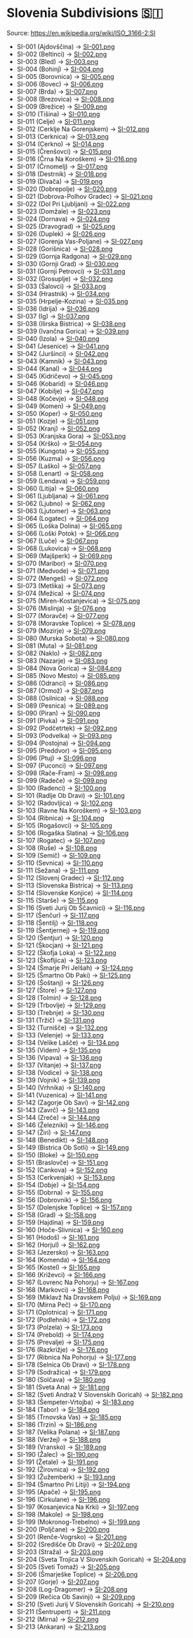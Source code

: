 # Slovenia Subdivisions 🇸🇮

Source: https://en.wikipedia.org/wiki/ISO_3166-2:SI

* SI-001 (Ajdovščina) -> [SI-001.png](https://github.com/amckenna41/iso3166-flag-icons/blob/main/iso3166-2-icons/SI/SI-001.png)
* SI-002 (Beltinci) -> [SI-002.png](https://github.com/amckenna41/iso3166-flag-icons/blob/main/iso3166-2-icons/SI/SI-002.png)
* SI-003 (Bled) -> [SI-003.png](https://github.com/amckenna41/iso3166-flag-icons/blob/main/iso3166-2-icons/SI/SI-003.png)
* SI-004 (Bohinj) -> [SI-004.png](https://github.com/amckenna41/iso3166-flag-icons/blob/main/iso3166-2-icons/SI/SI-004.png)
* SI-005 (Borovnica) -> [SI-005.png](https://github.com/amckenna41/iso3166-flag-icons/blob/main/iso3166-2-icons/SI/SI-005.png)
* SI-006 (Bovec) -> [SI-006.png](https://github.com/amckenna41/iso3166-flag-icons/blob/main/iso3166-2-icons/SI/SI-006.png)
* SI-007 (Brda) -> [SI-007.png](https://github.com/amckenna41/iso3166-flag-icons/blob/main/iso3166-2-icons/SI/SI-007.png)
* SI-008 (Brezovica) -> [SI-008.png](https://github.com/amckenna41/iso3166-flag-icons/blob/main/iso3166-2-icons/SI/SI-008.png)
* SI-009 (Brežice) -> [SI-009.png](https://github.com/amckenna41/iso3166-flag-icons/blob/main/iso3166-2-icons/SI/SI-009.png)
* SI-010 (Tišina) -> [SI-010.png](https://github.com/amckenna41/iso3166-flag-icons/blob/main/iso3166-2-icons/SI/SI-010.png)
* SI-011 (Celje) -> [SI-011.png](https://github.com/amckenna41/iso3166-flag-icons/blob/main/iso3166-2-icons/SI/SI-011.png)
* SI-012 (Cerklje Na Gorenjskem) -> [SI-012.png](https://github.com/amckenna41/iso3166-flag-icons/blob/main/iso3166-2-icons/SI/SI-012.png)
* SI-013 (Cerknica) -> [SI-013.png](https://github.com/amckenna41/iso3166-flag-icons/blob/main/iso3166-2-icons/SI/SI-013.png)
* SI-014 (Cerkno) -> [SI-014.png](https://github.com/amckenna41/iso3166-flag-icons/blob/main/iso3166-2-icons/SI/SI-014.png)
* SI-015 (Črenšovci) -> [SI-015.png](https://github.com/amckenna41/iso3166-flag-icons/blob/main/iso3166-2-icons/SI/SI-015.png)
* SI-016 (Črna Na Koroškem) -> [SI-016.png](https://github.com/amckenna41/iso3166-flag-icons/blob/main/iso3166-2-icons/SI/SI-016.png)
* SI-017 (Črnomelj) -> [SI-017.png](https://github.com/amckenna41/iso3166-flag-icons/blob/main/iso3166-2-icons/SI/SI-017.png)
* SI-018 (Destrnik) -> [SI-018.png](https://github.com/amckenna41/iso3166-flag-icons/blob/main/iso3166-2-icons/SI/SI-018.png)
* SI-019 (Divača) -> [SI-019.png](https://github.com/amckenna41/iso3166-flag-icons/blob/main/iso3166-2-icons/SI/SI-019.png)
* SI-020 (Dobrepolje) -> [SI-020.png](https://github.com/amckenna41/iso3166-flag-icons/blob/main/iso3166-2-icons/SI/SI-020.png)
* SI-021 (Dobrova-Polhov Gradec) -> [SI-021.png](https://github.com/amckenna41/iso3166-flag-icons/blob/main/iso3166-2-icons/SI/SI-021.png)
* SI-022 (Dol Pri Ljubljani) -> [SI-022.png](https://github.com/amckenna41/iso3166-flag-icons/blob/main/iso3166-2-icons/SI/SI-022.png)
* SI-023 (Domžale) -> [SI-023.png](https://github.com/amckenna41/iso3166-flag-icons/blob/main/iso3166-2-icons/SI/SI-023.png)
* SI-024 (Dornava) -> [SI-024.png](https://github.com/amckenna41/iso3166-flag-icons/blob/main/iso3166-2-icons/SI/SI-024.png)
* SI-025 (Dravograd) -> [SI-025.png](https://github.com/amckenna41/iso3166-flag-icons/blob/main/iso3166-2-icons/SI/SI-025.png)
* SI-026 (Duplek) -> [SI-026.png](https://github.com/amckenna41/iso3166-flag-icons/blob/main/iso3166-2-icons/SI/SI-026.png)
* SI-027 (Gorenja Vas-Poljane) -> [SI-027.png](https://github.com/amckenna41/iso3166-flag-icons/blob/main/iso3166-2-icons/SI/SI-027.png)
* SI-028 (Gorišnica) -> [SI-028.png](https://github.com/amckenna41/iso3166-flag-icons/blob/main/iso3166-2-icons/SI/SI-028.png)
* SI-029 (Gornja Radgona) -> [SI-029.png](https://github.com/amckenna41/iso3166-flag-icons/blob/main/iso3166-2-icons/SI/SI-029.png)
* SI-030 (Gornji Grad) -> [SI-030.png](https://github.com/amckenna41/iso3166-flag-icons/blob/main/iso3166-2-icons/SI/SI-030.png)
* SI-031 (Gornji Petrovci) -> [SI-031.png](https://github.com/amckenna41/iso3166-flag-icons/blob/main/iso3166-2-icons/SI/SI-031.png)
* SI-032 (Grosuplje) -> [SI-032.png](https://github.com/amckenna41/iso3166-flag-icons/blob/main/iso3166-2-icons/SI/SI-032.png)
* SI-033 (Šalovci) -> [SI-033.png](https://github.com/amckenna41/iso3166-flag-icons/blob/main/iso3166-2-icons/SI/SI-033.png)
* SI-034 (Hrastnik) -> [SI-034.png](https://github.com/amckenna41/iso3166-flag-icons/blob/main/iso3166-2-icons/SI/SI-034.png)
* SI-035 (Hrpelje-Kozina) -> [SI-035.png](https://github.com/amckenna41/iso3166-flag-icons/blob/main/iso3166-2-icons/SI/SI-035.png)
* SI-036 (Idrija) -> [SI-036.png](https://github.com/amckenna41/iso3166-flag-icons/blob/main/iso3166-2-icons/SI/SI-036.png)
* SI-037 (Ig) -> [SI-037.png](https://github.com/amckenna41/iso3166-flag-icons/blob/main/iso3166-2-icons/SI/SI-037.png)
* SI-038 (Ilirska Bistrica) -> [SI-038.png](https://github.com/amckenna41/iso3166-flag-icons/blob/main/iso3166-2-icons/SI/SI-038.png)
* SI-039 (Ivančna Gorica) -> [SI-039.png](https://github.com/amckenna41/iso3166-flag-icons/blob/main/iso3166-2-icons/SI/SI-039.png)
* SI-040 (Izola) -> [SI-040.png](https://github.com/amckenna41/iso3166-flag-icons/blob/main/iso3166-2-icons/SI/SI-040.png)
* SI-041 (Jesenice) -> [SI-041.png](https://github.com/amckenna41/iso3166-flag-icons/blob/main/iso3166-2-icons/SI/SI-041.png)
* SI-042 (Juršinci) -> [SI-042.png](https://github.com/amckenna41/iso3166-flag-icons/blob/main/iso3166-2-icons/SI/SI-042.png)
* SI-043 (Kamnik) -> [SI-043.png](https://github.com/amckenna41/iso3166-flag-icons/blob/main/iso3166-2-icons/SI/SI-043.png)
* SI-044 (Kanal) -> [SI-044.png](https://github.com/amckenna41/iso3166-flag-icons/blob/main/iso3166-2-icons/SI/SI-044.png)
* SI-045 (Kidričevo) -> [SI-045.png](https://github.com/amckenna41/iso3166-flag-icons/blob/main/iso3166-2-icons/SI/SI-045.png)
* SI-046 (Kobarid) -> [SI-046.png](https://github.com/amckenna41/iso3166-flag-icons/blob/main/iso3166-2-icons/SI/SI-046.png)
* SI-047 (Kobilje) -> [SI-047.png](https://github.com/amckenna41/iso3166-flag-icons/blob/main/iso3166-2-icons/SI/SI-047.png)
* SI-048 (Kočevje) -> [SI-048.png](https://github.com/amckenna41/iso3166-flag-icons/blob/main/iso3166-2-icons/SI/SI-048.png)
* SI-049 (Komen) -> [SI-049.png](https://github.com/amckenna41/iso3166-flag-icons/blob/main/iso3166-2-icons/SI/SI-049.png)
* SI-050 (Koper) -> [SI-050.png](https://github.com/amckenna41/iso3166-flag-icons/blob/main/iso3166-2-icons/SI/SI-050.png)
* SI-051 (Kozje) -> [SI-051.png](https://github.com/amckenna41/iso3166-flag-icons/blob/main/iso3166-2-icons/SI/SI-051.png)
* SI-052 (Kranj) -> [SI-052.png](https://github.com/amckenna41/iso3166-flag-icons/blob/main/iso3166-2-icons/SI/SI-052.png)
* SI-053 (Kranjska Gora) -> [SI-053.png](https://github.com/amckenna41/iso3166-flag-icons/blob/main/iso3166-2-icons/SI/SI-053.png)
* SI-054 (Krško) -> [SI-054.png](https://github.com/amckenna41/iso3166-flag-icons/blob/main/iso3166-2-icons/SI/SI-054.png)
* SI-055 (Kungota) -> [SI-055.png](https://github.com/amckenna41/iso3166-flag-icons/blob/main/iso3166-2-icons/SI/SI-055.png)
* SI-056 (Kuzma) -> [SI-056.png](https://github.com/amckenna41/iso3166-flag-icons/blob/main/iso3166-2-icons/SI/SI-056.png)
* SI-057 (Laško) -> [SI-057.png](https://github.com/amckenna41/iso3166-flag-icons/blob/main/iso3166-2-icons/SI/SI-057.png)
* SI-058 (Lenart) -> [SI-058.png](https://github.com/amckenna41/iso3166-flag-icons/blob/main/iso3166-2-icons/SI/SI-058.png)
* SI-059 (Lendava) -> [SI-059.png](https://github.com/amckenna41/iso3166-flag-icons/blob/main/iso3166-2-icons/SI/SI-059.png)
* SI-060 (Litija) -> [SI-060.png](https://github.com/amckenna41/iso3166-flag-icons/blob/main/iso3166-2-icons/SI/SI-060.png)
* SI-061 (Ljubljana) -> [SI-061.png](https://github.com/amckenna41/iso3166-flag-icons/blob/main/iso3166-2-icons/SI/SI-061.png)
* SI-062 (Ljubno) -> [SI-062.png](https://github.com/amckenna41/iso3166-flag-icons/blob/main/iso3166-2-icons/SI/SI-062.png)
* SI-063 (Ljutomer) -> [SI-063.png](https://github.com/amckenna41/iso3166-flag-icons/blob/main/iso3166-2-icons/SI/SI-063.png)
* SI-064 (Logatec) -> [SI-064.png](https://github.com/amckenna41/iso3166-flag-icons/blob/main/iso3166-2-icons/SI/SI-064.png)
* SI-065 (Loška Dolina) -> [SI-065.png](https://github.com/amckenna41/iso3166-flag-icons/blob/main/iso3166-2-icons/SI/SI-065.png)
* SI-066 (Loški Potok) -> [SI-066.png](https://github.com/amckenna41/iso3166-flag-icons/blob/main/iso3166-2-icons/SI/SI-066.png)
* SI-067 (Luče) -> [SI-067.png](https://github.com/amckenna41/iso3166-flag-icons/blob/main/iso3166-2-icons/SI/SI-067.png)
* SI-068 (Lukovica) -> [SI-068.png](https://github.com/amckenna41/iso3166-flag-icons/blob/main/iso3166-2-icons/SI/SI-068.png)
* SI-069 (Majšperk) -> [SI-069.png](https://github.com/amckenna41/iso3166-flag-icons/blob/main/iso3166-2-icons/SI/SI-069.png)
* SI-070 (Maribor) -> [SI-070.png](https://github.com/amckenna41/iso3166-flag-icons/blob/main/iso3166-2-icons/SI/SI-070.png)
* SI-071 (Medvode) -> [SI-071.png](https://github.com/amckenna41/iso3166-flag-icons/blob/main/iso3166-2-icons/SI/SI-071.png)
* SI-072 (Mengeš) -> [SI-072.png](https://github.com/amckenna41/iso3166-flag-icons/blob/main/iso3166-2-icons/SI/SI-072.png)
* SI-073 (Metlika) -> [SI-073.png](https://github.com/amckenna41/iso3166-flag-icons/blob/main/iso3166-2-icons/SI/SI-073.png)
* SI-074 (Mežica) -> [SI-074.png](https://github.com/amckenna41/iso3166-flag-icons/blob/main/iso3166-2-icons/SI/SI-074.png)
* SI-075 (Miren-Kostanjevica) -> [SI-075.png](https://github.com/amckenna41/iso3166-flag-icons/blob/main/iso3166-2-icons/SI/SI-075.png)
* SI-076 (Mislinja) -> [SI-076.png](https://github.com/amckenna41/iso3166-flag-icons/blob/main/iso3166-2-icons/SI/SI-076.png)
* SI-077 (Moravče) -> [SI-077.png](https://github.com/amckenna41/iso3166-flag-icons/blob/main/iso3166-2-icons/SI/SI-077.png)
* SI-078 (Moravske Toplice) -> [SI-078.png](https://github.com/amckenna41/iso3166-flag-icons/blob/main/iso3166-2-icons/SI/SI-078.png)
* SI-079 (Mozirje) -> [SI-079.png](https://github.com/amckenna41/iso3166-flag-icons/blob/main/iso3166-2-icons/SI/SI-079.png)
* SI-080 (Murska Sobota) -> [SI-080.png](https://github.com/amckenna41/iso3166-flag-icons/blob/main/iso3166-2-icons/SI/SI-080.png)
* SI-081 (Muta) -> [SI-081.png](https://github.com/amckenna41/iso3166-flag-icons/blob/main/iso3166-2-icons/SI/SI-081.png)
* SI-082 (Naklo) -> [SI-082.png](https://github.com/amckenna41/iso3166-flag-icons/blob/main/iso3166-2-icons/SI/SI-082.png)
* SI-083 (Nazarje) -> [SI-083.png](https://github.com/amckenna41/iso3166-flag-icons/blob/main/iso3166-2-icons/SI/SI-083.png)
* SI-084 (Nova Gorica) -> [SI-084.png](https://github.com/amckenna41/iso3166-flag-icons/blob/main/iso3166-2-icons/SI/SI-084.png)
* SI-085 (Novo Mesto) -> [SI-085.png](https://github.com/amckenna41/iso3166-flag-icons/blob/main/iso3166-2-icons/SI/SI-085.png)
* SI-086 (Odranci) -> [SI-086.png](https://github.com/amckenna41/iso3166-flag-icons/blob/main/iso3166-2-icons/SI/SI-086.png)
* SI-087 (Ormož) -> [SI-087.png](https://github.com/amckenna41/iso3166-flag-icons/blob/main/iso3166-2-icons/SI/SI-087.png)
* SI-088 (Osilnica) -> [SI-088.png](https://github.com/amckenna41/iso3166-flag-icons/blob/main/iso3166-2-icons/SI/SI-088.png)
* SI-089 (Pesnica) -> [SI-089.png](https://github.com/amckenna41/iso3166-flag-icons/blob/main/iso3166-2-icons/SI/SI-089.png)
* SI-090 (Piran) -> [SI-090.png](https://github.com/amckenna41/iso3166-flag-icons/blob/main/iso3166-2-icons/SI/SI-090.png)
* SI-091 (Pivka) -> [SI-091.png](https://github.com/amckenna41/iso3166-flag-icons/blob/main/iso3166-2-icons/SI/SI-091.png)
* SI-092 (Podčetrtek) -> [SI-092.png](https://github.com/amckenna41/iso3166-flag-icons/blob/main/iso3166-2-icons/SI/SI-092.png)
* SI-093 (Podvelka) -> [SI-093.png](https://github.com/amckenna41/iso3166-flag-icons/blob/main/iso3166-2-icons/SI/SI-093.png)
* SI-094 (Postojna) -> [SI-094.png](https://github.com/amckenna41/iso3166-flag-icons/blob/main/iso3166-2-icons/SI/SI-094.png)
* SI-095 (Preddvor) -> [SI-095.png](https://github.com/amckenna41/iso3166-flag-icons/blob/main/iso3166-2-icons/SI/SI-095.png)
* SI-096 (Ptuj) -> [SI-096.png](https://github.com/amckenna41/iso3166-flag-icons/blob/main/iso3166-2-icons/SI/SI-096.png)
* SI-097 (Puconci) -> [SI-097.png](https://github.com/amckenna41/iso3166-flag-icons/blob/main/iso3166-2-icons/SI/SI-097.png)
* SI-098 (Rače-Fram) -> [SI-098.png](https://github.com/amckenna41/iso3166-flag-icons/blob/main/iso3166-2-icons/SI/SI-098.png)
* SI-099 (Radeče) -> [SI-099.png](https://github.com/amckenna41/iso3166-flag-icons/blob/main/iso3166-2-icons/SI/SI-099.png)
* SI-100 (Radenci) -> [SI-100.png](https://github.com/amckenna41/iso3166-flag-icons/blob/main/iso3166-2-icons/SI/SI-100.png)
* SI-101 (Radlje Ob Dravi) -> [SI-101.png](https://github.com/amckenna41/iso3166-flag-icons/blob/main/iso3166-2-icons/SI/SI-101.png)
* SI-102 (Radovljica) -> [SI-102.png](https://github.com/amckenna41/iso3166-flag-icons/blob/main/iso3166-2-icons/SI/SI-102.png)
* SI-103 (Ravne Na Koroškem) -> [SI-103.png](https://github.com/amckenna41/iso3166-flag-icons/blob/main/iso3166-2-icons/SI/SI-103.png)
* SI-104 (Ribnica) -> [SI-104.png](https://github.com/amckenna41/iso3166-flag-icons/blob/main/iso3166-2-icons/SI/SI-104.png)
* SI-105 (Rogašovci) -> [SI-105.png](https://github.com/amckenna41/iso3166-flag-icons/blob/main/iso3166-2-icons/SI/SI-105.png)
* SI-106 (Rogaška Slatina) -> [SI-106.png](https://github.com/amckenna41/iso3166-flag-icons/blob/main/iso3166-2-icons/SI/SI-106.png)
* SI-107 (Rogatec) -> [SI-107.png](https://github.com/amckenna41/iso3166-flag-icons/blob/main/iso3166-2-icons/SI/SI-107.png)
* SI-108 (Ruše) -> [SI-108.png](https://github.com/amckenna41/iso3166-flag-icons/blob/main/iso3166-2-icons/SI/SI-108.png)
* SI-109 (Semič) -> [SI-109.png](https://github.com/amckenna41/iso3166-flag-icons/blob/main/iso3166-2-icons/SI/SI-109.png)
* SI-110 (Sevnica) -> [SI-110.png](https://github.com/amckenna41/iso3166-flag-icons/blob/main/iso3166-2-icons/SI/SI-110.png)
* SI-111 (Sežana) -> [SI-111.png](https://github.com/amckenna41/iso3166-flag-icons/blob/main/iso3166-2-icons/SI/SI-111.png)
* SI-112 (Slovenj Gradec) -> [SI-112.png](https://github.com/amckenna41/iso3166-flag-icons/blob/main/iso3166-2-icons/SI/SI-112.png)
* SI-113 (Slovenska Bistrica) -> [SI-113.png](https://github.com/amckenna41/iso3166-flag-icons/blob/main/iso3166-2-icons/SI/SI-113.png)
* SI-114 (Slovenske Konjice) -> [SI-114.png](https://github.com/amckenna41/iso3166-flag-icons/blob/main/iso3166-2-icons/SI/SI-114.png)
* SI-115 (Starše) -> [SI-115.png](https://github.com/amckenna41/iso3166-flag-icons/blob/main/iso3166-2-icons/SI/SI-115.png)
* SI-116 (Sveti Jurij Ob Ščavnici) -> [SI-116.png](https://github.com/amckenna41/iso3166-flag-icons/blob/main/iso3166-2-icons/SI/SI-116.png)
* SI-117 (Šenčur) -> [SI-117.png](https://github.com/amckenna41/iso3166-flag-icons/blob/main/iso3166-2-icons/SI/SI-117.png)
* SI-118 (Šentilj) -> [SI-118.png](https://github.com/amckenna41/iso3166-flag-icons/blob/main/iso3166-2-icons/SI/SI-118.png)
* SI-119 (Šentjernej) -> [SI-119.png](https://github.com/amckenna41/iso3166-flag-icons/blob/main/iso3166-2-icons/SI/SI-119.png)
* SI-120 (Šentjur) -> [SI-120.png](https://github.com/amckenna41/iso3166-flag-icons/blob/main/iso3166-2-icons/SI/SI-120.png)
* SI-121 (Škocjan) -> [SI-121.png](https://github.com/amckenna41/iso3166-flag-icons/blob/main/iso3166-2-icons/SI/SI-121.png)
* SI-122 (Škofja Loka) -> [SI-122.png](https://github.com/amckenna41/iso3166-flag-icons/blob/main/iso3166-2-icons/SI/SI-122.png)
* SI-123 (Škofljica) -> [SI-123.png](https://github.com/amckenna41/iso3166-flag-icons/blob/main/iso3166-2-icons/SI/SI-123.png)
* SI-124 (Šmarje Pri Jelšah) -> [SI-124.png](https://github.com/amckenna41/iso3166-flag-icons/blob/main/iso3166-2-icons/SI/SI-124.png)
* SI-125 (Šmartno Ob Paki) -> [SI-125.png](https://github.com/amckenna41/iso3166-flag-icons/blob/main/iso3166-2-icons/SI/SI-125.png)
* SI-126 (Šoštanj) -> [SI-126.png](https://github.com/amckenna41/iso3166-flag-icons/blob/main/iso3166-2-icons/SI/SI-126.png)
* SI-127 (Štore) -> [SI-127.png](https://github.com/amckenna41/iso3166-flag-icons/blob/main/iso3166-2-icons/SI/SI-127.png)
* SI-128 (Tolmin) -> [SI-128.png](https://github.com/amckenna41/iso3166-flag-icons/blob/main/iso3166-2-icons/SI/SI-128.png)
* SI-129 (Trbovlje) -> [SI-129.png](https://github.com/amckenna41/iso3166-flag-icons/blob/main/iso3166-2-icons/SI/SI-129.png)
* SI-130 (Trebnje) -> [SI-130.png](https://github.com/amckenna41/iso3166-flag-icons/blob/main/iso3166-2-icons/SI/SI-130.png)
* SI-131 (Tržič) -> [SI-131.png](https://github.com/amckenna41/iso3166-flag-icons/blob/main/iso3166-2-icons/SI/SI-131.png)
* SI-132 (Turnišče) -> [SI-132.png](https://github.com/amckenna41/iso3166-flag-icons/blob/main/iso3166-2-icons/SI/SI-132.png)
* SI-133 (Velenje) -> [SI-133.png](https://github.com/amckenna41/iso3166-flag-icons/blob/main/iso3166-2-icons/SI/SI-133.png)
* SI-134 (Velike Lašče) -> [SI-134.png](https://github.com/amckenna41/iso3166-flag-icons/blob/main/iso3166-2-icons/SI/SI-134.png)
* SI-135 (Videm) -> [SI-135.png](https://github.com/amckenna41/iso3166-flag-icons/blob/main/iso3166-2-icons/SI/SI-135.png)
* SI-136 (Vipava) -> [SI-136.png](https://github.com/amckenna41/iso3166-flag-icons/blob/main/iso3166-2-icons/SI/SI-136.png)
* SI-137 (Vitanje) -> [SI-137.png](https://github.com/amckenna41/iso3166-flag-icons/blob/main/iso3166-2-icons/SI/SI-137.png)
* SI-138 (Vodice) -> [SI-138.png](https://github.com/amckenna41/iso3166-flag-icons/blob/main/iso3166-2-icons/SI/SI-138.png)
* SI-139 (Vojnik) -> [SI-139.png](https://github.com/amckenna41/iso3166-flag-icons/blob/main/iso3166-2-icons/SI/SI-139.png)
* SI-140 (Vrhnika) -> [SI-140.png](https://github.com/amckenna41/iso3166-flag-icons/blob/main/iso3166-2-icons/SI/SI-140.png)
* SI-141 (Vuzenica) -> [SI-141.png](https://github.com/amckenna41/iso3166-flag-icons/blob/main/iso3166-2-icons/SI/SI-141.png)
* SI-142 (Zagorje Ob Savi) -> [SI-142.png](https://github.com/amckenna41/iso3166-flag-icons/blob/main/iso3166-2-icons/SI/SI-142.png)
* SI-143 (Zavrč) -> [SI-143.png](https://github.com/amckenna41/iso3166-flag-icons/blob/main/iso3166-2-icons/SI/SI-143.png)
* SI-144 (Zreče) -> [SI-144.png](https://github.com/amckenna41/iso3166-flag-icons/blob/main/iso3166-2-icons/SI/SI-144.png)
* SI-146 (Železniki) -> [SI-146.png](https://github.com/amckenna41/iso3166-flag-icons/blob/main/iso3166-2-icons/SI/SI-146.png)
* SI-147 (Žiri) -> [SI-147.png](https://github.com/amckenna41/iso3166-flag-icons/blob/main/iso3166-2-icons/SI/SI-147.png)
* SI-148 (Benedikt) -> [SI-148.png](https://github.com/amckenna41/iso3166-flag-icons/blob/main/iso3166-2-icons/SI/SI-148.png)
* SI-149 (Bistrica Ob Sotli) -> [SI-149.png](https://github.com/amckenna41/iso3166-flag-icons/blob/main/iso3166-2-icons/SI/SI-149.png)
* SI-150 (Bloke) -> [SI-150.png](https://github.com/amckenna41/iso3166-flag-icons/blob/main/iso3166-2-icons/SI/SI-150.png)
* SI-151 (Braslovče) -> [SI-151.png](https://github.com/amckenna41/iso3166-flag-icons/blob/main/iso3166-2-icons/SI/SI-151.png)
* SI-152 (Cankova) -> [SI-152.png](https://github.com/amckenna41/iso3166-flag-icons/blob/main/iso3166-2-icons/SI/SI-152.png)
* SI-153 (Cerkvenjak) -> [SI-153.png](https://github.com/amckenna41/iso3166-flag-icons/blob/main/iso3166-2-icons/SI/SI-153.png)
* SI-154 (Dobje) -> [SI-154.png](https://github.com/amckenna41/iso3166-flag-icons/blob/main/iso3166-2-icons/SI/SI-154.png)
* SI-155 (Dobrna) -> [SI-155.png](https://github.com/amckenna41/iso3166-flag-icons/blob/main/iso3166-2-icons/SI/SI-155.png)
* SI-156 (Dobrovnik) -> [SI-156.png](https://github.com/amckenna41/iso3166-flag-icons/blob/main/iso3166-2-icons/SI/SI-156.png)
* SI-157 (Dolenjske Toplice) -> [SI-157.png](https://github.com/amckenna41/iso3166-flag-icons/blob/main/iso3166-2-icons/SI/SI-157.png)
* SI-158 (Grad) -> [SI-158.png](https://github.com/amckenna41/iso3166-flag-icons/blob/main/iso3166-2-icons/SI/SI-158.png)
* SI-159 (Hajdina) -> [SI-159.png](https://github.com/amckenna41/iso3166-flag-icons/blob/main/iso3166-2-icons/SI/SI-159.png)
* SI-160 (Hoče-Slivnica) -> [SI-160.png](https://github.com/amckenna41/iso3166-flag-icons/blob/main/iso3166-2-icons/SI/SI-160.png)
* SI-161 (Hodoš) -> [SI-161.png](https://github.com/amckenna41/iso3166-flag-icons/blob/main/iso3166-2-icons/SI/SI-161.png)
* SI-162 (Horjul) -> [SI-162.png](https://github.com/amckenna41/iso3166-flag-icons/blob/main/iso3166-2-icons/SI/SI-162.png)
* SI-163 (Jezersko) -> [SI-163.png](https://github.com/amckenna41/iso3166-flag-icons/blob/main/iso3166-2-icons/SI/SI-163.png)
* SI-164 (Komenda) -> [SI-164.png](https://github.com/amckenna41/iso3166-flag-icons/blob/main/iso3166-2-icons/SI/SI-164.png)
* SI-165 (Kostel) -> [SI-165.png](https://github.com/amckenna41/iso3166-flag-icons/blob/main/iso3166-2-icons/SI/SI-165.png)
* SI-166 (Križevci) -> [SI-166.png](https://github.com/amckenna41/iso3166-flag-icons/blob/main/iso3166-2-icons/SI/SI-166.png)
* SI-167 (Lovrenc Na Pohorju) -> [SI-167.png](https://github.com/amckenna41/iso3166-flag-icons/blob/main/iso3166-2-icons/SI/SI-167.png)
* SI-168 (Markovci) -> [SI-168.png](https://github.com/amckenna41/iso3166-flag-icons/blob/main/iso3166-2-icons/SI/SI-168.png)
* SI-169 (Miklavž Na Dravskem Polju) -> [SI-169.png](https://github.com/amckenna41/iso3166-flag-icons/blob/main/iso3166-2-icons/SI/SI-169.png)
* SI-170 (Mirna Peč) -> [SI-170.png](https://github.com/amckenna41/iso3166-flag-icons/blob/main/iso3166-2-icons/SI/SI-170.png)
* SI-171 (Oplotnica) -> [SI-171.png](https://github.com/amckenna41/iso3166-flag-icons/blob/main/iso3166-2-icons/SI/SI-171.png)
* SI-172 (Podlehnik) -> [SI-172.png](https://github.com/amckenna41/iso3166-flag-icons/blob/main/iso3166-2-icons/SI/SI-172.png)
* SI-173 (Polzela) -> [SI-173.png](https://github.com/amckenna41/iso3166-flag-icons/blob/main/iso3166-2-icons/SI/SI-173.png)
* SI-174 (Prebold) -> [SI-174.png](https://github.com/amckenna41/iso3166-flag-icons/blob/main/iso3166-2-icons/SI/SI-174.png)
* SI-175 (Prevalje) -> [SI-175.png](https://github.com/amckenna41/iso3166-flag-icons/blob/main/iso3166-2-icons/SI/SI-175.png)
* SI-176 (Razkrižje) -> [SI-176.png](https://github.com/amckenna41/iso3166-flag-icons/blob/main/iso3166-2-icons/SI/SI-176.png)
* SI-177 (Ribnica Na Pohorju) -> [SI-177.png](https://github.com/amckenna41/iso3166-flag-icons/blob/main/iso3166-2-icons/SI/SI-177.png)
* SI-178 (Selnica Ob Dravi) -> [SI-178.png](https://github.com/amckenna41/iso3166-flag-icons/blob/main/iso3166-2-icons/SI/SI-178.png)
* SI-179 (Sodražica) -> [SI-179.png](https://github.com/amckenna41/iso3166-flag-icons/blob/main/iso3166-2-icons/SI/SI-179.png)
* SI-180 (Solčava) -> [SI-180.png](https://github.com/amckenna41/iso3166-flag-icons/blob/main/iso3166-2-icons/SI/SI-180.png)
* SI-181 (Sveta Ana) -> [SI-181.png](https://github.com/amckenna41/iso3166-flag-icons/blob/main/iso3166-2-icons/SI/SI-181.png)
* SI-182 (Sveti Andraž V Slovenskih Goricah) -> [SI-182.png](https://github.com/amckenna41/iso3166-flag-icons/blob/main/iso3166-2-icons/SI/SI-182.png)
* SI-183 (Šempeter-Vrtojba) -> [SI-183.png](https://github.com/amckenna41/iso3166-flag-icons/blob/main/iso3166-2-icons/SI/SI-183.png)
* SI-184 (Tabor) -> [SI-184.png](https://github.com/amckenna41/iso3166-flag-icons/blob/main/iso3166-2-icons/SI/SI-184.png)
* SI-185 (Trnovska Vas) -> [SI-185.png](https://github.com/amckenna41/iso3166-flag-icons/blob/main/iso3166-2-icons/SI/SI-185.png)
* SI-186 (Trzin) -> [SI-186.png](https://github.com/amckenna41/iso3166-flag-icons/blob/main/iso3166-2-icons/SI/SI-186.png)
* SI-187 (Velika Polana) -> [SI-187.png](https://github.com/amckenna41/iso3166-flag-icons/blob/main/iso3166-2-icons/SI/SI-187.png)
* SI-188 (Veržej) -> [SI-188.png](https://github.com/amckenna41/iso3166-flag-icons/blob/main/iso3166-2-icons/SI/SI-188.png)
* SI-189 (Vransko) -> [SI-189.png](https://github.com/amckenna41/iso3166-flag-icons/blob/main/iso3166-2-icons/SI/SI-189.png)
* SI-190 (Žalec) -> [SI-190.png](https://github.com/amckenna41/iso3166-flag-icons/blob/main/iso3166-2-icons/SI/SI-190.png)
* SI-191 (Žetale) -> [SI-191.png](https://github.com/amckenna41/iso3166-flag-icons/blob/main/iso3166-2-icons/SI/SI-191.png)
* SI-192 (Žirovnica) -> [SI-192.png](https://github.com/amckenna41/iso3166-flag-icons/blob/main/iso3166-2-icons/SI/SI-192.png)
* SI-193 (Žužemberk) -> [SI-193.png](https://github.com/amckenna41/iso3166-flag-icons/blob/main/iso3166-2-icons/SI/SI-193.png)
* SI-194 (Šmartno Pri Litiji) -> [SI-194.png](https://github.com/amckenna41/iso3166-flag-icons/blob/main/iso3166-2-icons/SI/SI-194.png)
* SI-195 (Apače) -> [SI-195.png](https://github.com/amckenna41/iso3166-flag-icons/blob/main/iso3166-2-icons/SI/SI-195.png)
* SI-196 (Cirkulane) -> [SI-196.png](https://github.com/amckenna41/iso3166-flag-icons/blob/main/iso3166-2-icons/SI/SI-196.png)
* SI-197 (Kosanjevica Na Krki) -> [SI-197.png](https://github.com/amckenna41/iso3166-flag-icons/blob/main/iso3166-2-icons/SI/SI-197.png)
* SI-198 (Makole) -> [SI-198.png](https://github.com/amckenna41/iso3166-flag-icons/blob/main/iso3166-2-icons/SI/SI-198.png)
* SI-199 (Mokronog-Trebelno) -> [SI-199.png](https://github.com/amckenna41/iso3166-flag-icons/blob/main/iso3166-2-icons/SI/SI-199.png)
* SI-200 (Poljčane) -> [SI-200.png](https://github.com/amckenna41/iso3166-flag-icons/blob/main/iso3166-2-icons/SI/SI-200.png)
* SI-201 (Renče-Vogrsko) -> [SI-201.png](https://github.com/amckenna41/iso3166-flag-icons/blob/main/iso3166-2-icons/SI/SI-201.png)
* SI-202 (Središče Ob Dravi) -> [SI-202.png](https://github.com/amckenna41/iso3166-flag-icons/blob/main/iso3166-2-icons/SI/SI-202.png)
* SI-203 (Straža) -> [SI-203.png](https://github.com/amckenna41/iso3166-flag-icons/blob/main/iso3166-2-icons/SI/SI-203.png)
* SI-204 (Sveta Trojica V Slovenskih Goricah) -> [SI-204.png](https://github.com/amckenna41/iso3166-flag-icons/blob/main/iso3166-2-icons/SI/SI-204.png)
* SI-205 (Sveti Tomaž) -> [SI-205.png](https://github.com/amckenna41/iso3166-flag-icons/blob/main/iso3166-2-icons/SI/SI-205.png)
* SI-206 (Šmarješke Toplice) -> [SI-206.png](https://github.com/amckenna41/iso3166-flag-icons/blob/main/iso3166-2-icons/SI/SI-206.png)
* SI-207 (Gorje) -> [SI-207.png](https://github.com/amckenna41/iso3166-flag-icons/blob/main/iso3166-2-icons/SI/SI-207.png)
* SI-208 (Log-Dragomer) -> [SI-208.png](https://github.com/amckenna41/iso3166-flag-icons/blob/main/iso3166-2-icons/SI/SI-208.png)
* SI-209 (Rečica Ob Savinji) -> [SI-209.png](https://github.com/amckenna41/iso3166-flag-icons/blob/main/iso3166-2-icons/SI/SI-209.png)
* SI-210 (Sveti Jurij V Slovenskih Goricah) -> [SI-210.png](https://github.com/amckenna41/iso3166-flag-icons/blob/main/iso3166-2-icons/SI/SI-210.png)
* SI-211 (Šentrupert) -> [SI-211.png](https://github.com/amckenna41/iso3166-flag-icons/blob/main/iso3166-2-icons/SI/SI-211.png)
* SI-212 (Mirna) -> [SI-212.png](https://github.com/amckenna41/iso3166-flag-icons/blob/main/iso3166-2-icons/SI/SI-212.png)
* SI-213 (Ankaran) -> [SI-213.png](https://github.com/amckenna41/iso3166-flag-icons/blob/main/iso3166-2-icons/SI/SI-213.png)
